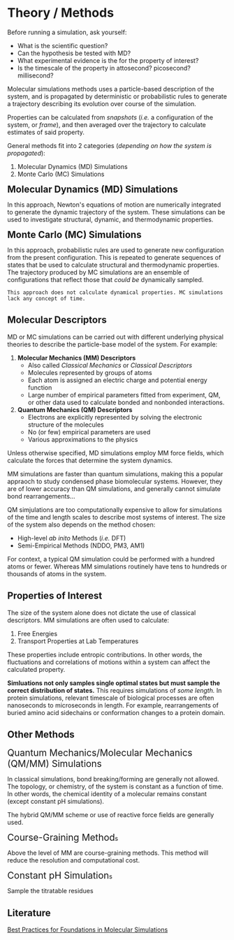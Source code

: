 # Theory / Methods

Before running a simulation, ask yourself:

- What is the scientific question?
- Can the hypothesis be tested with MD?
- What experimental evidence is the for the property of interest?
- Is the timescale of the property in attosecond? picosecond? millisecond?

Molecular simulations methods uses a particle-based description of the system, and is propagated by deterministic or probabilistic rules to generate a trajectory describing its evolution over course of the simulation.

Properties can be calculated from *snapshots* (*i.e.* a configuration of the system, or *frame*), and then averaged over the trajectory to calculate estimates of said property.

General methods fit into 2 categories (*depending on how the system is propagated*):

1. Molecular Dynamics (MD) Simulations
2. Monte Carlo (MC) Simulations


<span style="font-size:1.5em;">**Molecular Dynamics (MD) Simulations**</span>

In this approach, Newton's equations of motion are numerically integrated to generate the dynamic trajectory of the system. These simulations can be used to investigate structural, dynamic, and thermodynamic properties.


<span style="font-size:1.5em;">**Monte Carlo (MC) Simulations**</span>

In this approach, probabilistic rules are used to generate new configuration from the present configuration. This is repeated to generate sequences of states that be used to calculate structural and thermodynamic properties. The trajectory produced by MC simulations are an ensemble of configurations that reflect those that *could be* dynamically sampled.

```{note}
This approach does not calculate dynamical properties. MC simulations lack any concept of time.
```


## Molecular Descriptors

MD or MC simulations can be carried out with different underlying physical theories to describe the particle-base model of the system. For example:

1. **Molecular Mechanics (MM) Descriptors**
    - Also called *Classical Mechanics* or *Classical Descriptors*
    - Molecules represented by groups of atoms
    - Each atom is assigned an electric charge and potential energy function
    - Large number of empirical parameters fitted from experiment, QM, or other data used to calculate bonded and nonbonded interactions.
2. **Quantum Mechanics (QM) Descriptors**
    - Electrons are explicitly represented by solving the electronic structure of the molecules
    - No (or few) empirical parameters are used
    - Various approximations to the physics

Unless otherwise specified, MD simulations employ MM force fields, which calculate the forces that determine the system dynamics.

MM simulations are faster than quantum simulations, making this a popular appraoch to study condensed phase biomolecular systems. However, they are of lower accuracy than QM simulations, and generally cannot simulate bond rearrangements...

QM simjulations are too computationally expensive to allow for simulations of the time and length scales to describe most systems of interest. The size of the system also depends on the method chosen:

- High-level *ab inito* Methods (*i.e.* DFT)
- Semi-Empirical Methods (NDDO, PM3, AM1)

For context, a typical QM simulation could be performed with a hundred atoms or fewer. Whereas MM simulations routinely have tens to hundreds or thousands of atoms in the system.

## Properties of Interest

The size of the system alone does not dictate the use of classical descriptors. MM simulations are often used to calculate:

1. Free Energies 
2. Transport Properties at Lab Temperatures

These properties include entropic contributions. In other words, the fluctuations and correlations of motions within a system can affect the calculated property.

**Simluations not only samples single optimal states but must sample the correct distribution of states.** This requires simulations of *some length.* In protein simulations, relevant timescale of biological processes are often nanoseconds to microseconds in length. For example, rearrangements of buried amino acid sidechains or conformation changes to a protein domain.


## Other Methods

<span style="font-size:1.5em;">Quantum Mechanics/Molecular Mechanics (QM/MM) Simulations</span>

In classical simulations, bond breaking/forming are generally not allowed. The topology, or chemistry, of the system is constant as a function of time. In other words, the chemical identity of a molecular remains constant (except constant pH simulations). 

The hybrid QM/MM scheme or use of reactive force fields are generally used.


<span style="font-size:1.5em;">Course-Graining Method</span>s

Above the level of MM are course-graining methods. This method will reduce the resolution and computational cost.


<span style="font-size:1.5em;">Constant pH Simulation</span>s

Sample the titratable residues


## Literature

[Best Practices for Foundations in Molecular Simulations](https://doi.org/10.33011/livecoms.1.1.5957)

